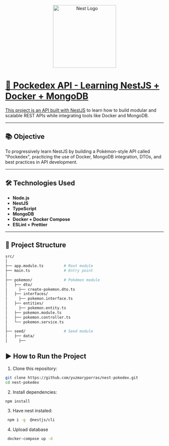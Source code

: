<p align='center'>
  <a href='http://nestjs.com/' target='blank'><img src='https://nestjs.com/img/logo-small.svg' width='200px' alt='Nest Logo'>
</p>

# 🔴 Pockedex API - Learning NestJS + Docker + MongoDB

This project is an API built with [NestJS](https://nestjs.com/) to learn how to build modular and scalable REST APIs while integrating tools like Docker and MongoDB.

---

## 📚 Objective

To progressively learn NestJS by building a Pokémon-style API called "Pockedex", practicing the use of Docker, MongoDB integration, DTOs, and best practices in API development.

---

## 🛠️ Technologies Used

- **Node.js**
- **NestJS**
- **TypeScript**
- **MongoDB**
- **Docker + Docker Compose**
- **ESLint + Prettier**

---

## 📁 Project Structure

```bash
src/
│
├── app.module.ts         # Root module
├── main.ts               # Entry point
│
├── pokemon/              # Pokémon module
│   ├── dto/
│     ├── create-pokemon.dto.ts
│   ├── interfaces/
│     ├── pokemon.interface.ts
│   ├── entities/
│     ├── pokemon.entity.ts
│   ├── pokemon.module.ts
│   ├── pokemon.controller.ts
│   └── pokemon.service.ts
│
├── seed/                 # Seed module
│   ├── data/
│     ├──

``` 

## ▶️ How to Run the Project

1. Clone this repository:

```bash
git clone https://github.com/yuzmaryporras/nest-pokedex.git
cd nest-pokedex
```

2. Install dependencies:

```bash
npm install
```

3. Have nest instaled:

```bash
 npm i -g  @nestjs/cli
```

4. Upload database

```bash
 docker-compose up -d
``` 
